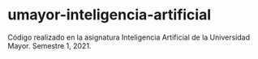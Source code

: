 # umayor-inteligencia-artificial
Código realizado en la asignatura Inteligencia Artificial de la Universidad Mayor. Semestre 1, 2021.
